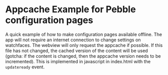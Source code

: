 Appcache Example for Pebble configuration pages
=====

A quick example of how to make configuration pages available offline. The app will not require an internet connection to change settings on watchfaces. The webview will only request the appcache if possible. If this file has not changed, the cached version of the content will be used (gotcha: if the content is changed, then the appcache version needs to be incremented). This is implemented in javascript in index.html with the ```updateready``` event.
